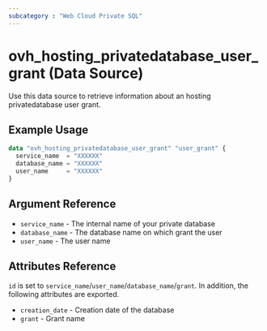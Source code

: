 ```yaml
---
subcategory : "Web Cloud Private SQL"
---
```


# ovh_hosting_privatedatabase_user_grant (Data Source)

Use this data source to retrieve information about an hosting privatedatabase user grant.

## Example Usage

```terraform
data "ovh_hosting_privatedatabase_user_grant" "user_grant" {
  service_name  = "XXXXXX"
  database_name = "XXXXXX"
  user_name     = "XXXXXX"
}
```

## Argument Reference

* `service_name` - The internal name of your private database
* `database_name` - The database name on which grant the user
* `user_name` - The user name

## Attributes Reference

`id` is set to `service_name`/`user_name`/`database_name`/`grant`. In addition, the following attributes are exported.

* `creation_date` - Creation date of the database
* `grant` - Grant name

